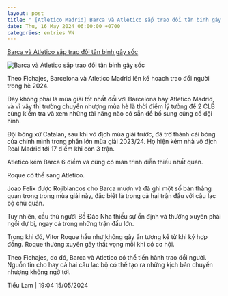 ```yaml
---
layout: post
title: " [Atletico Madrid] Barca và Atletico sắp trao đổi tân binh gây sốc"
date: Thu, 16 May 2024 06:00:00 +0700
categories: entries VN
---
```

[Barca và Atletico sắp trao đổi tân binh gây sốc](https://www.tinthethao.com.vn/barca-va-atletico-sap-trao-doi-tan-binh-gay-soc-d760805.html)

![Barca và Atletico sắp trao đổi tân binh gây sốc](https://media.tinthethao.com.vn/resize/534x280/files/bongda/2024/05/15/415039793_343937451724237_1699990073169466510_n-1934jpg.jpg)

Theo Fichajes, Barcelona và Atletico Madrid lên kế hoạch trao đổi người trong hè 2024.

Đây không phải là mùa giải tốt nhất đối với Barcelona hay Atletico Madrid, và vì vậy thị trường chuyển nhượng mùa hè là thời điểm lý tưởng để 2 CLB cùng kiểm tra và xem những tài năng nào có sẵn để bổ sung củng cố đội hình.

Đội bóng xứ Catalan, sau khi vô địch mùa giải trước, đã trở thành cái bóng của chính mình trong phần lớn mùa giải 2023/24. Họ hiện kém nhà vô địch Real Madrid tới 17 điểm khi còn 3 trận.

Atletico kém Barca 6 điểm và cũng có màn trình diễn thiếu nhất quán.

Roque có thể sang Atletico.

Joao Felix được Rojiblancos cho Barca mượn và đã ghi một số bàn thắng quan trọng trong mùa giải này, đặc biệt là trong cả hai trận đấu với câu lạc bộ chủ quản.

Tuy nhiên, cầu thủ người Bồ Đào Nha thiếu sự ổn định và thường xuyên phải ngồi dự bị, ngay cả trong những trận đấu lớn.

Trong khi đó, Vitor Roque hầu như không gây ấn tượng kể từ khi ký hợp đồng. Roque thường xuyên gây thất vọng mỗi khi có cơ hội.

Theo Fichajes, do đó, Barca và Atletico có thể tiến hành trao đổi người. Nguồn tin cho hay cả hai câu lạc bộ có thể tạo ra những kịch bản chuyển nhượng không ngờ tới.

Tiểu Lam | 19:04 15/05/2024

